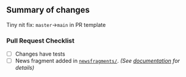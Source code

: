 ## Summary of changes

Tiny nit fix: `master`->`main` in PR template

### Pull Request Checklist
- [ ] Changes have tests
- [ ] News fragment added in [`newsfragments/`].
  _(See [documentation][PR docs] for details)_

[`newsfragments/`]: https://github.com/pypa/setuptools/tree/main/newsfragments
[PR docs]:
https://setuptools.pypa.io/en/latest/development/developer-guide.html#making-a-pull-request
